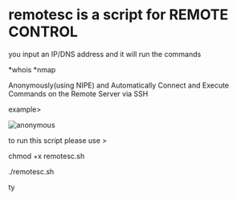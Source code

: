 # remotesc is a script for REMOTE CONTROL


you input an IP/DNS address and it will run the commands 


*whois
*nmap


Anonymously(using NIPE) and Automatically Connect and Execute Commands on the Remote Server via SSH


example>






![anonymous](https://github.com/Cyclop2K/remotesc/assets/137298756/c0dcba7a-5a14-4c45-b6a0-0140cbd8eebf)


to run this script please use >

chmod +x remotesc.sh

./remotesc.sh

ty
